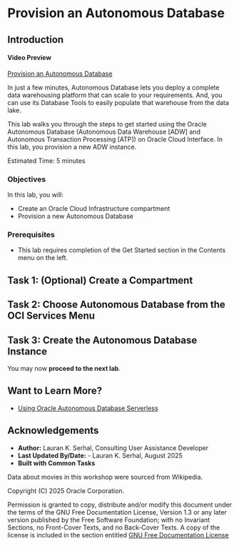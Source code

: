 # Provision an Autonomous Database

## Introduction

#### Video Preview

<!--[](youtube:BvSkiWWhuN4)-->

[Provision an Autonomous Database](videohub:1_o5aynk24)

In just a few minutes, Autonomous Database lets you deploy a complete data warehousing platform that can scale to your requirements. And, you can use its Database Tools to easily populate that warehouse from the data lake.

This lab walks you through the steps to get started using the Oracle Autonomous Database (Autonomous Data Warehouse [ADW] and Autonomous Transaction Processing [ATP]) on Oracle Cloud Interface. In this lab, you provision a new ADW instance.

Estimated Time: 5 minutes

### Objectives

In this lab, you will:

-   Create an Oracle Cloud Infrastructure compartment
-   Provision a new Autonomous Database

### Prerequisites

- This lab requires completion of the Get Started section in the Contents menu on the left.

## Task 1: (Optional) Create a Compartment
[](include:iam-compartment-create-body.md)

## Task 2: Choose Autonomous Database from the OCI Services Menu
[](include:adb-goto-service-body.md)

## Task 3: Create the Autonomous Database Instance
[](include:adb-provision-body.md)

You may now **proceed to the next lab**.

## Want to Learn More?

* [Using Oracle Autonomous Database Serverless](https://docs.oracle.com/en/cloud/paas/autonomous-database/serverless/adbsb/index.html#Oracle%C2%AE-Cloud)

## Acknowledgements

- **Author:** Lauran K. Serhal, Consulting User Assistance Developer
- **Last Updated By/Date:** - Lauran K. Serhal, August 2025
- **Built with Common Tasks**

Data about movies in this workshop were sourced from Wikipedia.

Copyright (C) 2025 Oracle Corporation.

Permission is granted to copy, distribute and/or modify this document
under the terms of the GNU Free Documentation License, Version 1.3
or any later version published by the Free Software Foundation;
with no Invariant Sections, no Front-Cover Texts, and no Back-Cover Texts.
A copy of the license is included in the section entitled [GNU Free Documentation License](https://oracle-livelabs.github.io/adb/shared/adb-15-minutes/introduction/files/gnu-free-documentation-license.txt)


